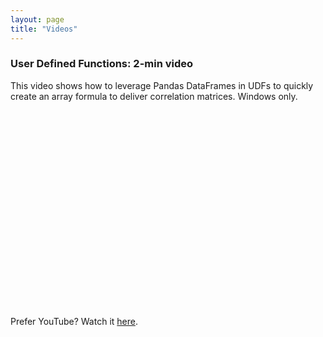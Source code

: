 ```yaml
---
layout: page
title: "Videos"
---
```


### **User Defined Functions: 2-min video**

This video shows how to leverage Pandas DataFrames in UDFs to quickly create an array formula to deliver correlation matrices.
Windows only.

<script charset="ISO-8859-1" src="//fast.wistia.com/assets/external/E-v1.js" async></script><div class="wistia_responsive_padding" style="padding:62.5% 0 0 0;position:relative;"><div class="wistia_responsive_wrapper" style="height:100%;left:0;position:absolute;top:0;width:100%;"><div class="wistia_embed wistia_async_ovf3k3u4w9 seo=false videoFoam=true" style="height:100%;width:100%">&nbsp;</div></div></div>
Prefer YouTube? Watch it <a href="https://youtu.be/l_DgTxQ0aD8" target="_blank">here</a>.

